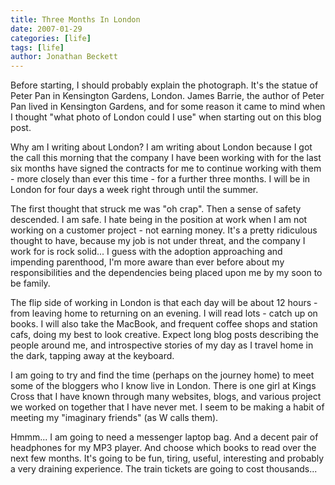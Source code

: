```yaml
---
title: Three Months In London
date: 2007-01-29
categories: [life]
tags: [life]
author: Jonathan Beckett
---
```


Before starting, I should probably explain the photograph. It's the statue of Peter Pan in Kensington Gardens, London. James Barrie, the author of Peter Pan lived in Kensington Gardens, and for some reason it came to mind when I thought "what photo of London could I use" when starting out on this blog post.

Why am I writing about London? I am writing about London because I got the call this morning that the company I have been working with for the last six months have signed the contracts for me to continue working with them - more closely than ever this time - for a further three months. I will be in London for four days a week right through until the summer.

The first thought that struck me was "oh crap". Then a sense of safety descended. I am safe. I hate being in the position at work when I am not working on a customer project - not earning money. It's a pretty ridiculous thought to have, because my job is not under threat, and the company I work for is rock solid... I guess with the adoption approaching and impending parenthood, I'm more aware than ever before about my responsibilities and the dependencies being placed upon me by my soon to be family.

The flip side of working in London is that each day will be about 12 hours - from leaving home to returning on an evening. I will read lots - catch up on books. I will also take the MacBook, and frequent coffee shops and station cafs, doing my best to look creative. Expect long blog posts describing the people around me, and introspective stories of my day as I travel home in the dark, tapping away at the keyboard.

I am going to try and find the time (perhaps on the journey home) to meet some of the bloggers who I know live in London. There is one girl at Kings Cross that I have known through many websites, blogs, and various project we worked on together that I have never met. I seem to be making a habit of meeting my "imaginary friends" (as W calls them).

Hmmm... I am going to need a messenger laptop bag. And a decent pair of headphones for my MP3 player. And choose which books to read over the next few months. It's going to be fun, tiring, useful, interesting and probably a very draining experience. The train tickets are going to cost thousands...